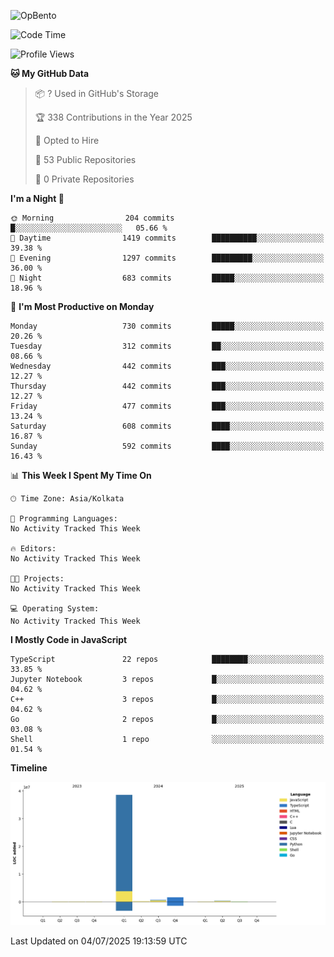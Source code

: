 ![OpBento](https://firebasestorage.googleapis.com/v0/b/smartkaksha-fe32c.appspot.com/o/opbento%2Fparthkapoor-dev3db8f.png?alt=media)

<!--START_SECTION:waka-->
![Code Time](http://img.shields.io/badge/Code%20Time-0%20secs-blue)

![Profile Views](http://img.shields.io/badge/Profile%20Views-89-blue)

**🐱 My GitHub Data** 

> 📦 ? Used in GitHub's Storage 
 > 
> 🏆 338 Contributions in the Year 2025
 > 
> 💼 Opted to Hire
 > 
> 📜 53 Public Repositories 
 > 
> 🔑 0 Private Repositories 
 > 
**I'm a Night 🦉** 

```text
🌞 Morning                204 commits         █░░░░░░░░░░░░░░░░░░░░░░░░   05.66 % 
🌆 Daytime                1419 commits        ██████████░░░░░░░░░░░░░░░   39.38 % 
🌃 Evening                1297 commits        █████████░░░░░░░░░░░░░░░░   36.00 % 
🌙 Night                  683 commits         █████░░░░░░░░░░░░░░░░░░░░   18.96 % 
```
📅 **I'm Most Productive on Monday** 

```text
Monday                   730 commits         █████░░░░░░░░░░░░░░░░░░░░   20.26 % 
Tuesday                  312 commits         ██░░░░░░░░░░░░░░░░░░░░░░░   08.66 % 
Wednesday                442 commits         ███░░░░░░░░░░░░░░░░░░░░░░   12.27 % 
Thursday                 442 commits         ███░░░░░░░░░░░░░░░░░░░░░░   12.27 % 
Friday                   477 commits         ███░░░░░░░░░░░░░░░░░░░░░░   13.24 % 
Saturday                 608 commits         ████░░░░░░░░░░░░░░░░░░░░░   16.87 % 
Sunday                   592 commits         ████░░░░░░░░░░░░░░░░░░░░░   16.43 % 
```


📊 **This Week I Spent My Time On** 

```text
🕑︎ Time Zone: Asia/Kolkata

💬 Programming Languages: 
No Activity Tracked This Week

🔥 Editors: 
No Activity Tracked This Week

🐱‍💻 Projects: 
No Activity Tracked This Week

💻 Operating System: 
No Activity Tracked This Week
```

**I Mostly Code in JavaScript** 

```text
TypeScript               22 repos            ████████░░░░░░░░░░░░░░░░░   33.85 % 
Jupyter Notebook         3 repos             █░░░░░░░░░░░░░░░░░░░░░░░░   04.62 % 
C++                      3 repos             █░░░░░░░░░░░░░░░░░░░░░░░░   04.62 % 
Go                       2 repos             █░░░░░░░░░░░░░░░░░░░░░░░░   03.08 % 
Shell                    1 repo              ░░░░░░░░░░░░░░░░░░░░░░░░░   01.54 % 
```



**Timeline**

![Lines of Code chart](https://raw.githubusercontent.com/ParthKapoor-dev/ParthKapoor-dev/main/assets/bar_graph.png)


 Last Updated on 04/07/2025 19:13:59 UTC
<!--END_SECTION:waka-->
